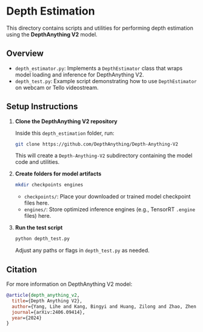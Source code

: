 # Depth Estimation

This directory contains scripts and utilities for performing depth estimation using the **DepthAnything V2** model.

## Overview

* `depth_estimator.py`: Implements a `DepthEstimator` class that wraps model loading and inference for DepthAnything V2.
* `depth_test.py`: Example script demonstrating how to use `DepthEstimator` on webcam or Tello videostream.

## Setup Instructions

1. **Clone the DepthAnything V2 repository**

   Inside this `depth_estimation` folder, run:

   ```bash
   git clone https://github.com/DepthAnything/Depth-Anything-V2
   ```

   This will create a `Depth-Anything-V2` subdirectory containing the model code and utilities.

2. **Create folders for model artifacts**

   ```bash
   mkdir checkpoints engines
   ```

   * `checkpoints/`: Place your downloaded or trained model checkpoint files here.
   * `engines/`: Store optimized inference engines (e.g., TensorRT `.engine` files) here.

3. **Run the test script**

   ```bash
   python depth_test.py
   ```

   Adjust any paths or flags in `depth_test.py` as needed.

## Citation

For more information on DepthAnything V2 model:

```bibtex
@article{depth_anything_v2,
  title={Depth Anything V2},
  author={Yang, Lihe and Kang, Bingyi and Huang, Zilong and Zhao, Zhen and Xu, Xiaogang and Feng, Jiashi and Zhao, Hengshuang},
  journal={arXiv:2406.09414},
  year={2024}
}
```
